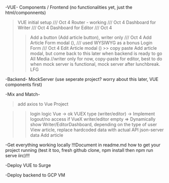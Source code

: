 -VUE-
Components / Frontend (no functionalities yet, just the html/componnents)
>VUE initial setup ///  Oct 4
>Router - working ///  Oct 4
>Dashboard for Writer ///  Oct 4
>Dashboard for Editor ///  Oct 4
>>Add a button (Add article button), writer only ///  Oct 4
>>Add Article Form modal (), /// used WYSIWYG as a bonus
>>Login Form /// Oct 4
>>Edit Article modal () >> copy paste Add article modal, but come back to this later when backend is ready to go
>>All Media //writer only for now, copy-paste for editor, best to do when mock server is functional, mock server after lunchbreak. LFG




-Backend-
MockServer (use seperate project? worry about this later, VUE components first)




-Mix and Match-
>add axios to Vue Project

>>login logic Vue -> ok
>>VUEX type (writer/editor) ->
>>Implement logout/no access if VueX writer/editor empty =>
>>Dynamically show Writer/EditorDashboard, depending on the type of user
>>View article, replace hardcoded data with actual API json-server data
>>Add article 


-Get everything working locally
!!!Document in readme.md how to get your project running (test it too, fresh github clone, npm install then npm run serve iirc)!!!

-Deploy VUE to Surge

-Deploy backend to GCP VM
